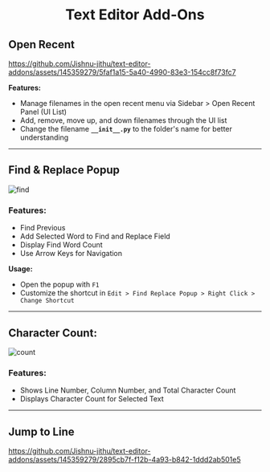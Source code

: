 <h1 align="center">Text Editor Add-Ons</h1>

## Open Recent

https://github.com/Jishnu-jithu/text-editor-addons/assets/145359279/5faf1a15-5a40-4990-83e3-154cc8f73fc7

**Features:** 
- Manage filenames in the open recent menu via Sidebar > Open Recent Panel (UI List)
- Add, remove, move up, and down filenames through the UI list
- Change the filename **`__init__.py`** to the folder's name for better understanding

------------


## Find & Replace Popup

![find](https://github.com/Jishnu-jithu/text-editor-addons/assets/145359279/a4b69aa1-abd7-42cc-8084-6362716e2c01)

### Features:

- Find Previous
- Add Selected Word to Find and Replace Field
- Display Find Word Count
- Use Arrow Keys for Navigation

**Usage:**
- Open the popup with `F1`
- Customize the shortcut in `Edit > Find Replace Popup > Right Click > Change Shortcut`

------------

## Character Count:

![count](https://github.com/Jishnu-jithu/text-editor-addons/assets/145359279/9375d499-a79f-483c-8163-2a13841f6968)

### Features:

- Shows Line Number, Column Number, and Total Character Count
- Displays Character Count for Selected Text

------------

## Jump to Line

https://github.com/Jishnu-jithu/text-editor-addons/assets/145359279/2895cb7f-f12b-4a93-b842-1ddd2ab501e5
